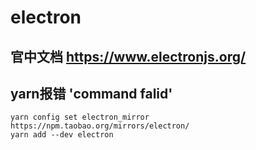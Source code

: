 # electron
## 官中文档 https://www.electronjs.org/
## yarn报错 'command falid'
```
yarn config set electron_mirror https://npm.taobao.org/mirrors/electron/
yarn add --dev electron
```
